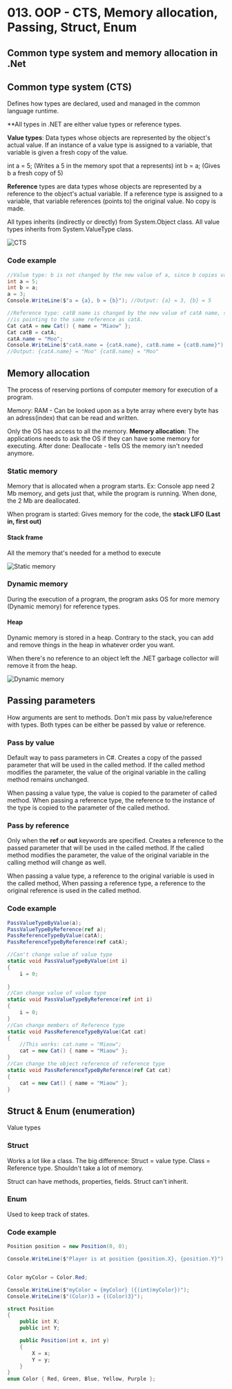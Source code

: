 
# 013. OOP - CTS, Memory allocation, Passing, Struct, Enum

## Common type system and memory allocation in .Net

## Common type system (CTS)

Defines how types are declared, used and managed in the common language runtime.

**All types in .NET are either value types or reference types.

**Value types**: Data types whose objects are represented by the object's actual value. If an instance of a value type is assigned to a variable, that variable is given a fresh copy of the value.

int a = 5; (Writes a 5 in the memory spot that a represents)
int b = a; (Gives b a fresh copy of 5)

**Reference** types are data types whose objects are represented by a reference to the object's actual variable. If a reference type is assigned to a variable, that variable references (points to) the original value. No copy is made.

All types inherits (indirectly or directly) from System.Object class.
All value types inherits from System.ValueType class.

![CTS](Bilder/CTS.png)

### Code example
```c#
//Value type: b is not changed by the new value of a, since b copies value from a.
int a = 5;
int b = a;
a = 3;
Console.WriteLine($"a = {a}, b = {b}"); //Output: {a} = 3, {b} = 5

//Reference type: catB name is changed by the new value of catA name, since catB
//is pointing to the same reference as catA.
Cat catA = new Cat() { name = "Miaow" };
Cat catB = catA;
catA.name = "Moo";
Console.WriteLine($"catA.name = {catA.name}, catB.name = {catB.name}"); 
//Output: {catA.name} = "Moo" {catB.name} = "Moo"

```
## Memory allocation
The process of reserving portions of computer memory for execution of a program.

Memory: RAM - Can be looked upon as a byte array where every byte has an adress(index) that can be read and written.

Only the OS has access to all the memory.
**Memory allocation**: The applications needs to ask the OS if they can have some memory for executing. After done: Deallocate - tells OS the memory isn't needed anymore.

### Static memory
Memory that is allocated when a program starts. Ex: Console app need 2 Mb memory, and gets just that, while the program is running. When done, the 2 Mb are deallocated.

When program is started:
Gives memory for the code, the **stack LIFO (Last in, first out)**
#### Stack frame 
All the memory that's needed for a method to execute

![Static memory](Bilder/Memory_Allocation.png)
### Dynamic memory

During the execution of a program, the program asks OS for more memory (Dynamic memory) for reference types.
#### Heap
Dynamic memory is stored in a heap. Contrary to the stack, you can add and remove things in the heap in whatever order you want. 

When there's no reference to an object left the .NET garbage collector will remove it from the heap.

![Dynamic memory](Bilder/Memory_Allocation_Dynamic.png)

## Passing parameters
How arguments are sent to methods. Don't mix pass by value/reference with types. Both types can be either be passed by value or reference.

### Pass by value
Default way to pass parameters in C#. 
Creates a copy of the passed parameter that will be used in the called method. 
If the called method modifies the parameter, the value of the original variable in the calling method remains unchanged.  

When passing a value type, the value is copied to the parameter of called method. 
When passing a reference type, the reference to the instance of the type is copied to the parameter of the called method.
### Pass by reference
Only when the **ref** or **out** keywords are specified. 
Creates a reference to the passed parameter that will be used in the called method. 
If the called method modifies the parameter, the value of the original variable in the calling method will change as well.  

When passing a value type, a reference to the original variable is used in the called method,
When passing a reference type, a reference to the original reference is used in the called method.

### Code example
```c#
PassValueTypeByValue(a);
PassValueTypeByReference(ref a);
PassReferenceTypeByValue(catA);
PassReferenceTypeByReference(ref catA);

//Can't change value of value type
static void PassValueTypeByValue(int i)
{
    i = 0;
    
}
//Can change value of value type
static void PassValueTypeByReference(ref int i)
{
    i = 0;
}
//Can change members of Reference type
static void PassReferenceTypeByValue(Cat cat)
{
    //This works: cat.name = "Miaow";
    cat = new Cat() { name = "Miaow" };
}
//Can change the object reference of reference type
static void PassReferenceTypeByReference(ref Cat cat)
{
    cat = new Cat() { name = "Miaow" };
}
```

## Struct & Enum (enumeration)
Value types

### Struct
Works a lot like a class. The big difference: Struct = value type. Class = Reference type.
Shouldn't take a lot of memory.

Struct can have methods, properties, fields.
Struct can't inherit.

### Enum
Used to keep track of states.

### Code example
```c#
Position position = new Position(0, 0);

Console.WriteLine($"Player is at position {position.X}, {position.Y}");


Color myColor = Color.Red;

Console.WriteLine($"myColor = {myColor} ({(int)myColor})");
Console.WriteLine($"(Color)3 = {(Color)3}");

struct Position
{
    public int X;
    public int Y;

    public Position(int x, int y)
    {
        X = x;
        Y = y;
    }
}
enum Color { Red, Green, Blue, Yellow, Purple };
```

